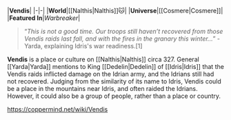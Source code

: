 |**Vendis**|
|-|-|
|**World**|[[Nalthis\|Nalthis]]🐱︎|
|**Universe**|[[Cosmere\|Cosmere]]|
|**Featured In**|*Warbreaker*|

>“*This is not a good time. Our troops still haven’t recovered from those Vendis raids last fall, and with the fires in the granary this winter...*”
\-Yarda, explaining Idris's war readiness.[1]

**Vendis** is a place or culture on [[Nalthis\|Nalthis]] circa 327. General [[Yarda\|Yarda]] mentions to King [[Dedelin\|Dedelin]] of [[Idris\|Idris]] that the Vendis raids inflicted damage on the Idrian army, and the Idrians still had not recovered.
Judging from the similarity of its name to Idris, Vendis could be a place in the mountains near Idris, and often raided the Idrians. However, it could also be a group of people, rather than a place or country.



https://coppermind.net/wiki/Vendis
